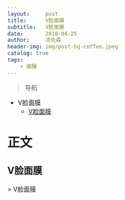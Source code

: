 ```yaml
---
layout:     post
title:      V脸面膜
subtitle:   V脸面膜
date:       2018-04-25
author:     流先森
header-img: img/post-bg-coffee.jpeg
catalog: true
tags:
    - 面膜
---
```

> 导航

* V脸面膜
	* [V脸面膜](#1.1)


# 正文
<h2 id="1.1">V脸面膜</h2>
> V脸面膜
